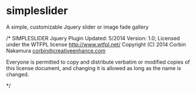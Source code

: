 simpleslider
============

A simple, customizable Jquery slider or image fade gallery

/*
  SIMPLESLIDER Jquery Plugin
  Updated: 5/2014
  Version: 1.0;
  Licensed under the WTFPL license http://www.wtfpl.net/
  Copyright (C) 2014 Corbin Nakamura <corbin@creativeenhance.com> 

  Everyone is permitted to copy and distribute verbatim or modified 
  copies of this license document, and changing it is allowed as long 
  as the name is changed. 

*/

